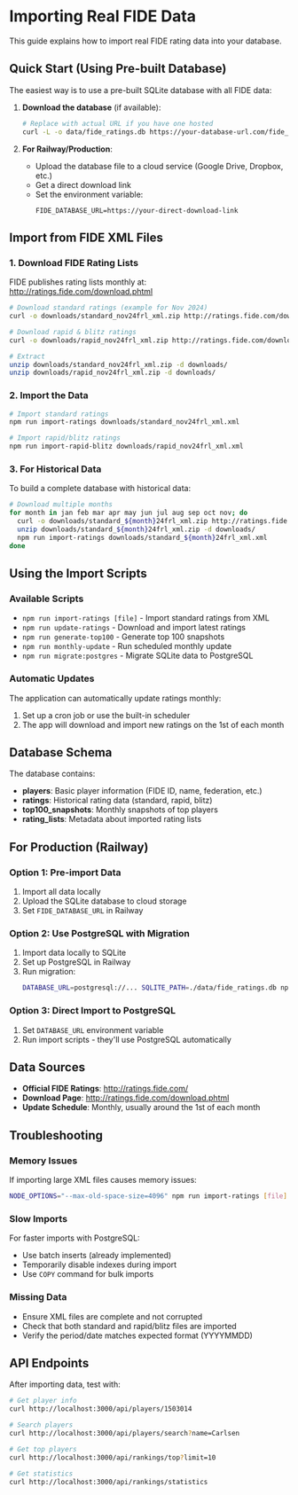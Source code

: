 # Importing Real FIDE Data

This guide explains how to import real FIDE rating data into your database.

## Quick Start (Using Pre-built Database)

The easiest way is to use a pre-built SQLite database with all FIDE data:

1. **Download the database** (if available):
   ```bash
   # Replace with actual URL if you have one hosted
   curl -L -o data/fide_ratings.db https://your-database-url.com/fide_ratings.db
   ```

2. **For Railway/Production**:
   - Upload the database file to a cloud service (Google Drive, Dropbox, etc.)
   - Get a direct download link
   - Set the environment variable:
     ```
     FIDE_DATABASE_URL=https://your-direct-download-link
     ```

## Import from FIDE XML Files

### 1. Download FIDE Rating Lists

FIDE publishes rating lists monthly at: http://ratings.fide.com/download.phtml

```bash
# Download standard ratings (example for Nov 2024)
curl -o downloads/standard_nov24frl_xml.zip http://ratings.fide.com/download/standard_nov24frl_xml.zip

# Download rapid & blitz ratings
curl -o downloads/rapid_nov24frl_xml.zip http://ratings.fide.com/download/rapid_nov24frl_xml.zip

# Extract
unzip downloads/standard_nov24frl_xml.zip -d downloads/
unzip downloads/rapid_nov24frl_xml.zip -d downloads/
```

### 2. Import the Data

```bash
# Import standard ratings
npm run import-ratings downloads/standard_nov24frl_xml.xml

# Import rapid/blitz ratings
npm run import-rapid-blitz downloads/rapid_nov24frl_xml.xml
```

### 3. For Historical Data

To build a complete database with historical data:

```bash
# Download multiple months
for month in jan feb mar apr may jun jul aug sep oct nov; do
  curl -o downloads/standard_${month}24frl_xml.zip http://ratings.fide.com/download/standard_${month}24frl_xml.zip
  unzip downloads/standard_${month}24frl_xml.zip -d downloads/
  npm run import-ratings downloads/standard_${month}24frl_xml.xml
done
```

## Using the Import Scripts

### Available Scripts

- `npm run import-ratings [file]` - Import standard ratings from XML
- `npm run update-ratings` - Download and import latest ratings
- `npm run generate-top100` - Generate top 100 snapshots
- `npm run monthly-update` - Run scheduled monthly update
- `npm run migrate:postgres` - Migrate SQLite data to PostgreSQL

### Automatic Updates

The application can automatically update ratings monthly:

1. Set up a cron job or use the built-in scheduler
2. The app will download and import new ratings on the 1st of each month

## Database Schema

The database contains:

- **players**: Basic player information (FIDE ID, name, federation, etc.)
- **ratings**: Historical rating data (standard, rapid, blitz)
- **top100_snapshots**: Monthly snapshots of top players
- **rating_lists**: Metadata about imported rating lists

## For Production (Railway)

### Option 1: Pre-import Data

1. Import all data locally
2. Upload the SQLite database to cloud storage
3. Set `FIDE_DATABASE_URL` in Railway

### Option 2: Use PostgreSQL with Migration

1. Import data locally to SQLite
2. Set up PostgreSQL in Railway
3. Run migration:
   ```bash
   DATABASE_URL=postgresql://... SQLITE_PATH=./data/fide_ratings.db npm run migrate:postgres
   ```

### Option 3: Direct Import to PostgreSQL

1. Set `DATABASE_URL` environment variable
2. Run import scripts - they'll use PostgreSQL automatically

## Data Sources

- **Official FIDE Ratings**: http://ratings.fide.com/
- **Download Page**: http://ratings.fide.com/download.phtml
- **Update Schedule**: Monthly, usually around the 1st of each month

## Troubleshooting

### Memory Issues
If importing large XML files causes memory issues:
```bash
NODE_OPTIONS="--max-old-space-size=4096" npm run import-ratings [file]
```

### Slow Imports
For faster imports with PostgreSQL:
- Use batch inserts (already implemented)
- Temporarily disable indexes during import
- Use `COPY` command for bulk imports

### Missing Data
- Ensure XML files are complete and not corrupted
- Check that both standard and rapid/blitz files are imported
- Verify the period/date matches expected format (YYYYMMDD)

## API Endpoints

After importing data, test with:

```bash
# Get player info
curl http://localhost:3000/api/players/1503014

# Search players
curl http://localhost:3000/api/players/search?name=Carlsen

# Get top players
curl http://localhost:3000/api/rankings/top?limit=10

# Get statistics
curl http://localhost:3000/api/rankings/statistics
```